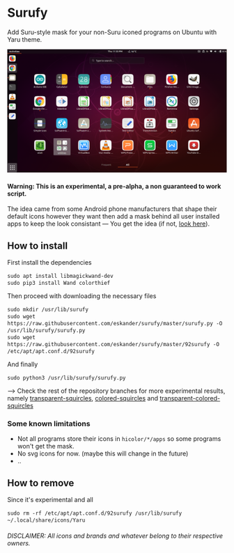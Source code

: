 # Surufy
Add Suru-style mask for your non-Suru iconed programs on Ubuntu with Yaru theme.

![screenshot][1]

#### Warning: This is an experimental, a pre-alpha, a non guaranteed to work script.

The idea came from some Android phone manufacturers that shape their default icons however they want then add a mask behind all user installed apps to keep the look consistant ― You get the idea (if not, [look here][2]).

## How to install
First install the dependencies
```
sudo apt install libmagickwand-dev
sudo pip3 install Wand colorthief
```
Then proceed with downloading the necessary files
```
sudo mkdir /usr/lib/surufy
sudo wget https://raw.githubusercontent.com/eskander/surufy/master/surufy.py -O /usr/lib/surufy/surufy.py
sudo wget https://raw.githubusercontent.com/eskander/surufy/master/92surufy -O /etc/apt/apt.conf.d/92surufy
```
And finally
```
sudo python3 /usr/lib/surufy/surufy.py
```


--> Check the rest of the repository branches for more experimental results, namely [transparent-squircles][3], [colored-squircles][4] and [transparent-colored-squircles][5]


### Some known limitations
  * Not all programs store their icons in `hicolor/*/apps` so some programs won't get the mask.
  * No svg icons for now. (maybe this will change in the future)
  * ..

## How to remove
Since it's experimental and all
```
sudo rm -rf /etc/apt/apt.conf.d/92surufy /usr/lib/surufy ~/.local/share/icons/Yaru
```

###### DISCLAIMER: All icons and brands and whatever belong to their respective owners.

  [1]: https://github.com/eskander/surufy/raw/master/screenshot.png
  [2]: https://www.xda-developers.com/files/2018/09/Screenshot_20180925-000901_Samsung-Experience-Home-498x1024.jpg

  [3]: https://github.com/Eskander/surufy/tree/transparent-squircles
  [4]: https://github.com/Eskander/surufy/tree/colored-squircles
  [5]: https://github.com/Eskander/surufy/tree/transparent-colored-squircles
  
